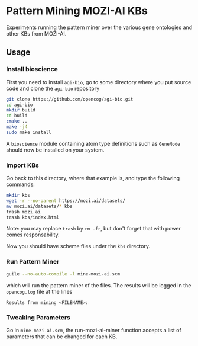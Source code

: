 # Pattern Mining MOZI-AI KBs

Experiments running the pattern miner over the various gene ontologies
and other KBs from MOZI-AI.

## Usage

### Install bioscience

First you need to install `agi-bio`, go to some directory where you
put source code and clone the `agi-bio` repository

```bash
git clone https://github.com/opencog/agi-bio.git
cd agi-bio
mkdir build
cd build
cmake ..
make -j4
sudo make install
```

A `bioscience` module containing atom type definitions such as
`GeneNode` should now be installed on your system.

### Import KBs

Go back to this directory, where that example is, and type the
following commands:

```bash
mkdir kbs
wget -r --no-parent https://mozi.ai/datasets/
mv mozi.ai/datasets/* kbs
trash mozi.ai
trash kbs/index.html
```

Note: you may replace `trash` by `rm -fr`, but don't forget that with
power comes responsability.

Now you should have scheme files under the `kbs` directory.

### Run Pattern Miner

```bash
guile --no-auto-compile -l mine-mozi-ai.scm
```

which will run the pattern miner of the files. The results will be
logged in the `opencog.log` file at the lines

```
Results from mining <FILENAME>:
```

### Tweaking Parameters

Go in `mine-mozi-ai.scm`, the run-mozi-ai-miner function accepts a
list of parameters that can be changed for each KB.
